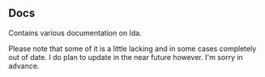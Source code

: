 ## Docs

Contains various documentation on Ida.

Please note that some of it is a little lacking and in some cases completely out of date. I do plan to update in the near future however. I'm sorry in advance.
